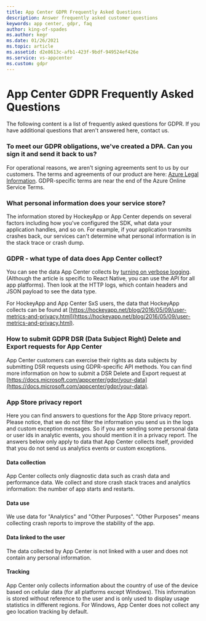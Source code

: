 ```yaml
---
title: App Center GDPR Frequently Asked Questions
description: Answer frequently asked customer questions
keywords: app center, gdpr, faq
author: king-of-spades
ms.author: kegr
ms.date: 01/26/2021
ms.topic: article
ms.assetid: d2e8613c-afb1-423f-9bdf-949524ef426e
ms.service: vs-appcenter
ms.custom: gdpr
---
```

# App Center GDPR Frequently Asked Questions
The following content is a list of frequently asked questions for GDPR. If you have additional questions that aren't answered here, contact us.  

### To meet our GDPR obligations, we've created a DPA. Can you sign it and send it back to us?
For operational reasons, we aren't signing agreements sent to us by our customers. The terms and agreements of our product are here: [Azure Legal Information](https://azure.microsoft.com/support/legal/). GDPR-specific terms are near the end of the Azure Online Service Terms.

### What personal information does your service store?
The information stored by HockeyApp or App Center depends on several factors including how you've configured the SDK, what data your application handles, and so on. For example, if your application transmits crashes back, our services can't determine what personal information is in the stack trace or crash dump. 

### GDPR - what type of data does App Center collect? 
You can see the data App Center collects by [turning on verbose logging](https://docs.microsoft.com/appcenter/sdk/other-apis/react-native#adjust-the-log-level). (Although the article is specific to React Native, you can use the API for all app platforms). Then look at the HTTP logs, which contain headers and JSON payload to see the data type. 

For HockeyApp and App Center SxS users, the data that HockeyApp collects can be found at [https://hockeyapp.net/blog/2016/05/09/user-metrics-and-privacy.html](https://hockeyapp.net/blog/2016/05/09/user-metrics-and-privacy.html).

### How to submit GDPR DSR (Data Subject Right) Delete and Export requests for App Center
App Center customers can exercise their rights as data subjects by submitting DSR requests using GDPR-specific API methods. You can find more information on how to submit a DSR Delete and Export request at [https://docs.microsoft.com/appcenter/gdpr/your-data](https://docs.microsoft.com/appcenter/gdpr/your-data). 

### App Store privacy report
Here you can find answers to questions for the App Store privacy report. Please notice, that we do not filter the information you send us in the logs and custom exception messages. So if you are sending some personal data or user ids in analytic events, you should mention it in a privacy report. The answers below only apply to data that App Center collects itself, provided that you do not send us analytics events or custom exceptions.

#### Data collection
App Center collects only diagnostic data such as crash data and performance data. We collect and store crash stack traces and analytics information: the number of app starts and restarts.

#### Data use
We use data for "Analytics" and "Other Purposes". "Other Purposes" means collecting crash reports to improve the stability of the app.

#### Data linked to the user
The data collected by App Center is not linked with a user and does not contain any personal information.

#### Tracking
App Center only collects information about the country of use of the device based on cellular data (for all platforms except Windows). This information is stored without reference to the user and is only used to display usage statistics in different regions. For Windows, App Center does not collect any geo location tracking by default.


